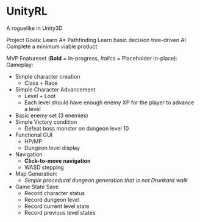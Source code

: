 # UnityRL
A roguelike in Unity3D

Project Goals:
	Learn A* Pathfinding
	Learn basic decision tree-driven AI
	Complete a minimum viable product

 MVP Featureset (**Bold** = In-progress, *Italics* = Placeholder in-place):
Gameplay:
* Simple character creation
	* Class + Race
* Simple Character Advancement
	* Level + Loot
	* Each level should have enough enemy XP for the player to advance a level
* Basic enemy set (3 enemies)
* Simple Victory condition
	* Defeat boss monster on dungeon level 10
* Functional GUI
	* HP/MP
	* Dungeon level display
* Navigation
	* **Click-to-move navigation**
	* WASD stepping
* Map Generation:
	* *Simple procedural dungeon generation that is not Drunkard walk*
* Game State Save
	* Record character status
	* Record dungeon level
	* Record current level state
	* Record previous level states
